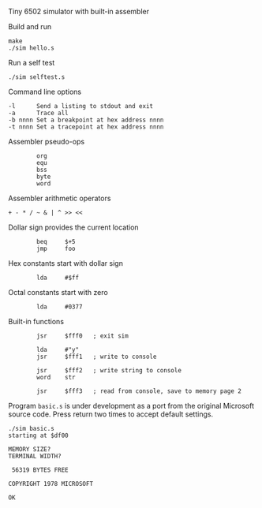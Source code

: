 Tiny 6502 simulator with built-in assembler

Build and run
```
make
./sim hello.s
```

Run a self test
```
./sim selftest.s
```

Command line options
```
-l      Send a listing to stdout and exit
-a      Trace all
-b nnnn Set a breakpoint at hex address nnnn
-t nnnn Set a tracepoint at hex address nnnn
```

Assembler pseudo-ops
```
        org
        equ
        bss
        byte
        word
```

Assembler arithmetic operators
```
+ - * / ~ & | ^ >> <<
```

Dollar sign provides the current location
```
        beq     $+5
        jmp     foo
```

Hex constants start with dollar sign
```
        lda     #$ff
```

Octal constants start with zero
```
        lda     #0377
```

Built-in functions
```
        jsr     $fff0   ; exit sim

        lda     #"y"
        jsr     $fff1   ; write to console

        jsr     $fff2   ; write string to console
        word    str

        jsr     $fff3   ; read from console, save to memory page 2
```

Program `basic.s` is under development as a port from the original Microsoft source code.
Press return two times to accept default settings.
```
./sim basic.s
starting at $df00

MEMORY SIZE? 
TERMINAL WIDTH? 

 56319 BYTES FREE

COPYRIGHT 1978 MICROSOFT

OK
```
